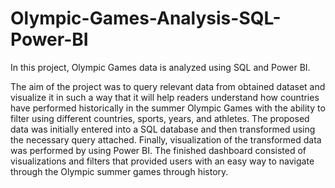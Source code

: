 # Olympic-Games-Analysis-SQL-Power-BI
In this project, Olympic Games data is analyzed using SQL and Power BI.

The aim of the project was to query relevant data from obtained dataset and visualize it in such a way that it will help readers understand how countries have performed historically in the summer Olympic Games with the ability to filter using different countries, sports, years, and athletes. The proposed data was initially entered into a SQL database and then transformed using the necessary query attached. Finally, visualization of the transformed data was performed by using Power BI. The finished dashboard consisted of visualizations and filters that provided users with an easy way to navigate through the Olympic summer games through history. 
